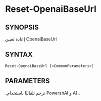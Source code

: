 ﻿---
external help file: powershai-help.xml
schema: 2.0.0
powershai: true
---

# Reset-OpenaiBaseUrl

## SYNOPSIS <!--!= @#Synop !-->

إعادة تعيين  OpenaiBaseUrl


## SYNTAX <!--!= @#Syntax !-->

```
Reset-OpenaiBaseUrl [<CommonParameters>]
```

## PARAMETERS <!--!= @#Params !-->




<!--PowershaiAiDocBlockStart-->
_ترجم تلقائيًا باستخدام PowershAI و AI 
_
<!--PowershaiAiDocBlockEnd-->

